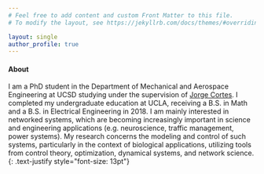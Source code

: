 ```yaml
---
# Feel free to add content and custom Front Matter to this file.
# To modify the layout, see https://jekyllrb.com/docs/themes/#overriding-theme-defaults

layout: single
author_profile: true
---
```


#### About
I am a PhD student in the Department of Mechanical and Aerospace Engineering at UCSD studying under the supervision of 
[Jorge Cortes](http://carmenere.ucsd.edu/jorge/index.html). I completed my undergraduate education at UCLA, receiving 
a B.S. in Math and a B.S. in Electrical Engineering in 2018. I am mainly interested in networked systems, which are becoming increasingly important in science and engineering applications (e.g. neuroscience, traffic management, power systems). 
My research concerns the modeling and control of such systems, particularly in the context of biological applications, utilizing tools from control theory, optimization, dynamical systems, and network science. 
{: .text-justify style="font-size: 13pt"}

